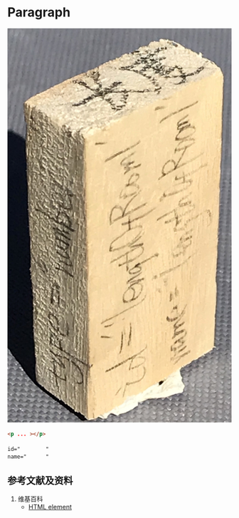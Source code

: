 # Paragraph

![](/images/章6-用实体模型表达网站开发前端的基本组件/Form(input)/input01.jpg)

```html
<p ... ></p>

id="		"
name="		"
```

## 参考文献及资料

1. 维基百科
	- [HTML element](https://en.wikipedia.org/wiki/HTML_element) 